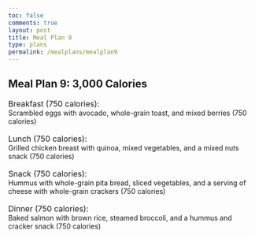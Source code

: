 ```yaml
---
toc: false
comments: true
layout: post
title: Meal Plan 9
type: plans
permalink: /mealplans/mealplan9
---
```


## Meal Plan 9: 3,000 Calories

<span style="font-size: 16px;">Breakfast (750 calories):</span>
<br>
Scrambled eggs with avocado, whole-grain toast, and mixed berries (750 calories)
<br>
<br>
<span style="font-size: 16px;">Lunch (750 calories):</span>
<br>
Grilled chicken breast with quinoa, mixed vegetables, and a mixed nuts snack (750 calories)
<br>
<br>
<span style="font-size: 16px;">Snack (750 calories):</span>
<br>
Hummus with whole-grain pita bread, sliced vegetables, and a serving of cheese with whole-grain crackers (750 calories)
<br>
<br>
<span style="font-size: 16px;">Dinner (750 calories):</span>
<br>
Baked salmon with brown rice, steamed broccoli, and a hummus and cracker snack (750 calories)
